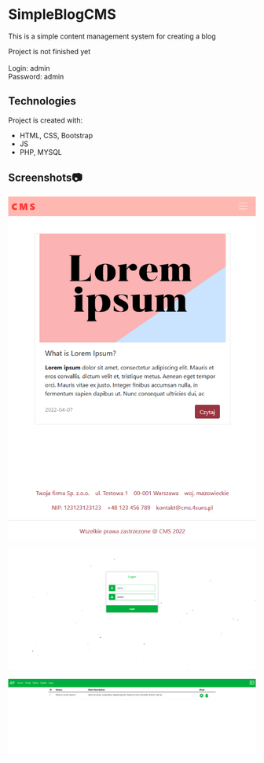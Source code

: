 #     SimpleBlogCMS
<p>This is a simple content management system for creating a blog </p>
 Project is not finished yet
<br><br>
Login: admin<br>
Password: admin

## Technologies
Project is created with:
* HTML, CSS, Bootstrap
* JS
* PHP, MYSQL

## Screenshots:camera:

 
![1](https://github.com/kcreds/SimpleBlogCMS/blob/main/Screen/cms1.PNG?raw=true)

![2](https://github.com/kcreds/SimpleBlogCMS/blob/main/Screen/cms2.PNG?raw=true)

![3](https://github.com/kcreds/SimpleBlogCMS/blob/main/Screen/cms3.PNG?raw=true)
